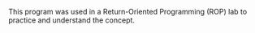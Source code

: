 This program was used in a Return-Oriented Programming (ROP) lab to practice and understand the concept.
